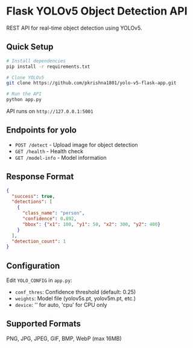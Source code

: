 # Flask YOLOv5 Object Detection API

REST API for real-time object detection using YOLOv5.

## Quick Setup

```bash
# Install dependencies
pip install -r requirements.txt

# Clone YOLOv5
git clone https://github.com/pkrishna1801/yolo-v5-flask-app.git

# Run the API
python app.py
```

API runs on `http://127.0.0.1:5001`

## Endpoints for yolo

- `POST /detect` - Upload image for object detection
- `GET /health` - Health check
- `GET /model-info` - Model information

## Response Format

```json
{
  "success": true,
  "detections": [
    {
      "class_name": "person",
      "confidence": 0.892,
      "bbox": {"x1": 100, "y1": 50, "x2": 300, "y2": 400}
    }
  ],
  "detection_count": 1
}
```

## Configuration

Edit `YOLO_CONFIG` in `app.py`:
- `conf_thres`: Confidence threshold (default: 0.25)
- `weights`: Model file (yolov5s.pt, yolov5m.pt, etc.)
- `device`: '' for auto, 'cpu' for CPU only

## Supported Formats

PNG, JPG, JPEG, GIF, BMP, WebP (max 16MB)